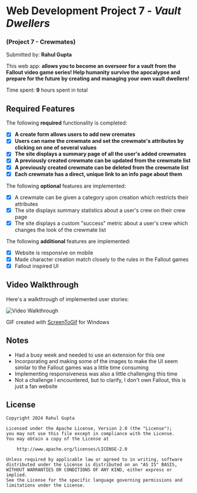 # Web Development Project 7 - *Vault Dwellers*
### (Project 7 - Crewmates)

Submitted by: **Rahul Gupta**

This web app: **allows you to become an overseer for a vault from the Fallout video game series! Help humanity survive the apocalypse and prepare for the future by creating and managing your own vault dwellers!**

Time spent: **9** hours spent in total

## Required Features

The following **required** functionality is completed:

- [x] **A create form allows users to add new cremates**
- [x] **Users can name the crewmate and set the crewmate's attributes by clicking on one of several values**
- [x] **The site displays a summary page of all the user's added crewmates**
- [x] **A previously created crewmate can be updated from the crewmate list**
- [x] **A previously created crewmate can be deleted from the crewmate list**
- [x] **Each crewmate has a direct, unique link to an info page about them**

The following **optional** features are implemented:

- [x] A crewmate can be given a category upon creation which restricts their attributes
- [x] The site displays summary statistics about a user's crew on their crew page 
- [x] The site displays a custom "success" metric about a user's crew which changes the look of the crewmate list

The following **additional** features are implemented:

* [x] Website is responsive on mobile
* [x] Made character creation match closely to the rules in the Fallout games
* [x] Fallout inspired UI

## Video Walkthrough

Here's a walkthrough of implemented user stories:

<img src='./dwellers-demo.gif' title='Video Walkthrough' width='' alt='Video Walkthrough' />

<!-- Replace this with whatever GIF tool you used! -->
GIF created with [ScreenToGif](https://www.screentogif.com/) for Windows
<!-- Recommended tools:
[Kap](https://getkap.co/) for macOS
[ScreenToGif](https://www.screentogif.com/) for Windows
[peek](https://github.com/phw/peek) for Linux. -->

## Notes

* Had a busy week and needed to use an extension for this one
* Incorporating and making some of the images to make the UI seem similar to the Fallout games was a little time consuming
* Implementing responsiveness was also a little challenging this time
* Not a challenge I encountered, but to clarify, I don't own Fallout, this is just a fan website

## License

    Copyright 2024 Rahul Gupta

    Licensed under the Apache License, Version 2.0 (the "License");
    you may not use this file except in compliance with the License.
    You may obtain a copy of the License at

        http://www.apache.org/licenses/LICENSE-2.0

    Unless required by applicable law or agreed to in writing, software
    distributed under the License is distributed on an "AS IS" BASIS,
    WITHOUT WARRANTIES OR CONDITIONS OF ANY KIND, either express or implied.
    See the License for the specific language governing permissions and
    limitations under the License.

